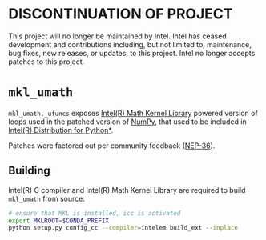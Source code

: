 # DISCONTINUATION OF PROJECT #
This project will no longer be maintained by Intel.
Intel has ceased development and contributions including, but not limited to, maintenance, bug fixes, new releases, or updates, to this project.
Intel no longer accepts patches to this project.
# `mkl_umath`

`mkl_umath._ufuncs` exposes [Intel(R) Math Kernel Library](https://software.intel.com/content/www/us/en/develop/tools/oneapi/components/onemkl.html)
powered version of loops used in the patched version of [NumPy](https://numpy.org), that used to be included in
[Intel(R) Distribution for Python*](https://software.intel.com/content/www/us/en/develop/tools/oneapi/components/distribution-for-python.html).

Patches were factored out per community feedback ([NEP-36](https://numpy.org/neps/nep-0036-fair-play.html)).

## Building

Intel(R) C compiler and Intel(R) Math Kernel Library are required to build `mkl_umath` from source:

```sh
# ensure that MKL is installed, icc is activated
export MKLROOT=$CONDA_PREFIX
python setup.py config_cc --compiler=intelem build_ext --inplace
```

